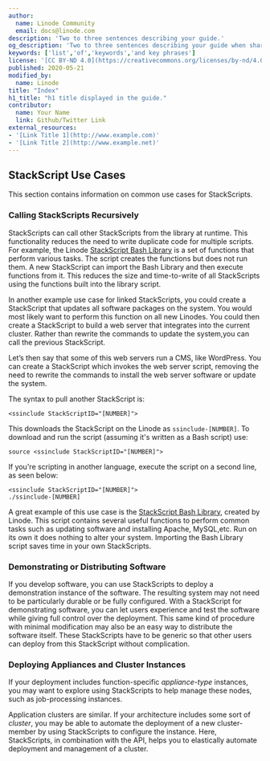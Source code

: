 ```yaml
---
author:
  name: Linode Community
  email: docs@linode.com
description: 'Two to three sentences describing your guide.'
og_description: 'Two to three sentences describing your guide when shared on social media.'
keywords: ['list','of','keywords','and key phrases']
license: '[CC BY-ND 4.0](https://creativecommons.org/licenses/by-nd/4.0)'
published: 2020-05-21
modified_by:
  name: Linode
title: "Index"
h1_title: "h1 title displayed in the guide."
contributor:
  name: Your Name
  link: Github/Twitter Link
external_resources:
- '[Link Title 1](http://www.example.com)'
- '[Link Title 2](http://www.example.net)'
---
```


## StackScript Use Cases

This section contains information on common use cases for StackScripts.

### Calling StackScripts Recursively

StackScripts can call other StackScripts from the library at runtime. This functionality reduces the need to write duplicate code for multiple scripts. For example, the Linode [StackScript Bash Library](https://cloud.linode.com/stackscripts/1) is a set of functions that perform various tasks. The script creates the functions but does not run them. A new StackScript can import the Bash Library and then execute functions from it. This reduces the size and time-to-write of all StackScripts using the functions built into the library script.

In another example use case for linked StackScripts, you could create a StackScript that updates all software packages on the system. You would most likely want to perform this function on all new Linodes. You could then create a StackScript to build a web server that integrates into the current cluster. Rather than rewrite the commands to update the system,you can call the previous StackScript.

Let’s then say that some of this web servers run a CMS, like WordPress. You can create a StackScript which invokes the web server script, removing the need to rewrite the commands to install the web server software or update the system.

The syntax to pull another StackScript is:

    <ssinclude StackScriptID="[NUMBER]">

This downloads the StackScript on the Linode as `ssinclude-[NUMBER]`. To download and run the script (assuming it's written as a Bash script) use:

    source <ssinclude StackScriptID="[NUMBER]">

If you're scripting in another language, execute the script on a second line, as seen below:

    <ssinclude StackScriptID="[NUMBER]">
    ./ssinclude-[NUMBER]

A great example of this use case is the [StackScript Bash Library](https://cloud.linode.com/stackscripts/1), created by Linode. This script contains several useful functions to perform common tasks such as updating software and installing Apache, MySQL,etc. Run on its own it does nothing to alter your system. Importing the Bash Library script saves time in your own StackScripts.

### Demonstrating or Distributing Software

If you develop software, you can use StackScripts to deploy a demonstration instance of the software. The resulting system may not need to be particularly durable or be fully configured. With a StackScript for demonstrating software, you can let users experience and test the software while giving full control over the deployment. This same kind of procedure with minimal modification may also be an easy way to distribute the software itself. These StackScripts have to be generic so that other users can deploy from this StackScript without complication.

### Deploying Appliances and Cluster Instances

If your deployment includes function-specific *appliance-type* instances, you may want to explore using StackScripts to help manage these nodes, such as job-processing instances.

Application clusters are similar. If your architecture includes some sort of *cluster*, you may be able to automate the deployment of a new cluster-member by using StackScripts to configure the instance. Here, StackScripts, in combination with the API, helps you to elastically automate deployment and management of a cluster.

